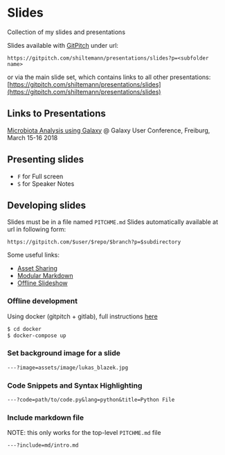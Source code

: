 # Slides

Collection of my slides and presentations

Slides available with [GitPitch](https://gitpitch.com/) under url:

`https://gitpitch.com/shiltemann/presentations/slides?p=<subfolder name>`

or via the main slide set, which contains links to all other presentations: [https://gitpitch.com/shiltemann/presentations/slides](https://gitpitch.com/shiltemann/presentations/slides)

## Links to Presentations

[Microbiota Analysis using Galaxy](https://gitpitch.com/shiltemann/presentations/slides?p=2018-GalaxyEU) @ Galaxy User Conference, Freiburg, March 15-16 2018

## Presenting slides

- `F` for Full screen
- `S` for Speaker Notes

## Developing slides

Slides must be in a file named `PITCHME.md`
Slides automatically available at url in following form:

`https://gitpitch.com/$user/$repo/$branch?p=$subdirectory`

Some useful links:

- [Asset Sharing](https://github.com/gitpitch/gitpitch/wiki/Asset-Sharing)
- [Modular Markdown](https://github.com/gitpitch/gitpitch/wiki/Modular-Markdown)
- [Offline Slideshow](https://github.com/gitpitch/gitpitch/wiki/Slideshow-Offline)



### Offline development

Using docker (gitpitch + gitlab), full instructions [here](docker/)

```bash
$ cd docker
$ docker-compose up
```


### Set background image for a slide

```md
---?image=assets/image/lukas_blazek.jpg
```

### Code Snippets and Syntax Highlighting

```markdown
---?code=path/to/code.py&lang=python&title=Python File
```

### Include markdown file

NOTE: this only works for the top-level `PITCHME.md` file

```markdown
---?include=md/intro.md
```


